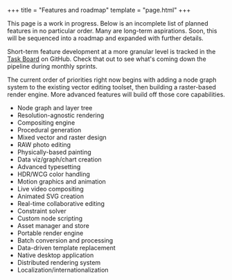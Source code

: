 +++
title = "Features and roadmap"
template = "page.html"
+++

This page is a work in progress. Below is an incomplete list of planned features in no particular order. Many are long-term aspirations. Soon, this will be sequenced into a roadmap and expanded with further details.

Short-term feature development at a more granular level is tracked in the [Task Board](https://github.com/GraphiteEditor/Graphite/projects/1) on GitHub. Check that out to see what's coming down the pipeline during monthly sprints.

The current order of priorities right now begins with adding a node graph system to the existing vector editing toolset, then building a raster-based render engine. More advanced features will build off those core capabilities.

- Node graph and layer tree
- Resolution-agnostic rendering
- Compositing engine
- Procedural generation
- Mixed vector and raster design
- RAW photo editing
- Physically-based painting
- Data viz/graph/chart creation
- Advanced typesetting
- HDR/WCG color handling
- Motion graphics and animation
- Live video compositing
- Animated SVG creation
- Real-time collaborative editing
- Constraint solver
- Custom node scripting
- Asset manager and store
- Portable render engine
- Batch conversion and processing
- Data-driven template replacement
- Native desktop application
- Distributed rendering system
- Localization/internationalization
